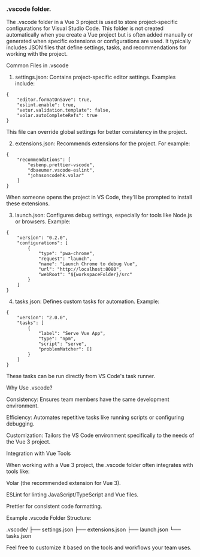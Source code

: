 ### .vscode folder.


The .vscode folder in a Vue 3 project is used to store project-specific configurations for Visual Studio Code. This folder is not created automatically when you create a Vue project but is often added manually or generated when specific extensions or configurations are used. It typically includes JSON files that define settings, tasks, and recommendations for working with the project.

Common Files in .vscode

1. settings.json: Contains project-specific editor settings. Examples include:

```
{
    "editor.formatOnSave": true,
    "eslint.enable": true,
    "vetur.validation.template": false,
    "volar.autoCompleteRefs": true
}
```

This file can override global settings for better consistency in the project.


2. extensions.json: Recommends extensions for the project. For example:

```
{
    "recommendations": [
        "esbenp.prettier-vscode",
        "dbaeumer.vscode-eslint",
        "johnsoncodehk.volar"
    ]
}
```

When someone opens the project in VS Code, they'll be prompted to install these extensions.


3. launch.json: Configures debug settings, especially for tools like Node.js or browsers. Example:

```
{
    "version": "0.2.0",
    "configurations": [
        {
            "type": "pwa-chrome",
            "request": "launch",
            "name": "Launch Chrome to debug Vue",
            "url": "http://localhost:8080",
            "webRoot": "${workspaceFolder}/src"
        }
    ]
}
```


4. tasks.json: Defines custom tasks for automation. Example:

```
{
    "version": "2.0.0",
    "tasks": [
        {
            "label": "Serve Vue App",
            "type": "npm",
            "script": "serve",
            "problemMatcher": []
        }
    ]
}
```

These tasks can be run directly from VS Code's task runner.



Why Use .vscode?

Consistency: Ensures team members have the same development environment.

Efficiency: Automates repetitive tasks like running scripts or configuring debugging.

Customization: Tailors the VS Code environment specifically to the needs of the Vue 3 project.


Integration with Vue Tools

When working with a Vue 3 project, the .vscode folder often integrates with tools like:

Volar (the recommended extension for Vue 3).

ESLint for linting JavaScript/TypeScript and Vue files.

Prettier for consistent code formatting.


Example .vscode Folder Structure:

.vscode/
├── settings.json
├── extensions.json
├── launch.json
└── tasks.json

Feel free to customize it based on the tools and workflows your team uses.

